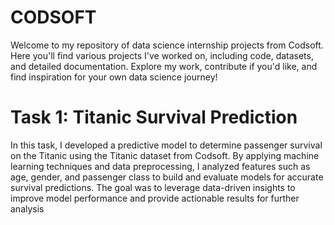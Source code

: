 # CODSOFT
Welcome to my repository of data science internship projects from Codsoft. Here you'll find various projects I've worked on, including code, datasets, and detailed documentation. Explore my work, contribute if you'd like, and find inspiration for your own data science journey!

# Task 1: Titanic Survival Prediction
In this task, I developed a predictive model to determine passenger survival on the Titanic using the Titanic dataset from Codsoft. By applying machine learning techniques and data preprocessing, I analyzed features such as age, gender, and passenger class to build and evaluate models for accurate survival predictions. The goal was to leverage data-driven insights to improve model performance and provide actionable results for further analysis
